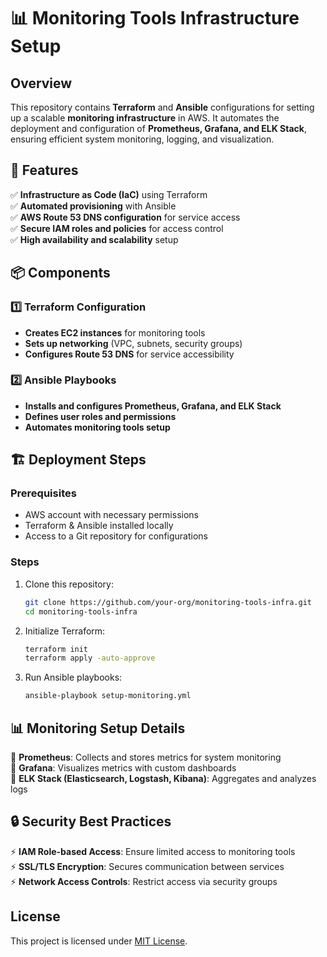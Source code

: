 
# 📊 Monitoring Tools Infrastructure Setup  

## Overview  

This repository contains **Terraform** and **Ansible** configurations for setting up a scalable **monitoring infrastructure** in AWS. It automates the deployment and configuration of **Prometheus, Grafana, and ELK Stack**, ensuring efficient system monitoring, logging, and visualization.  

## 🚀 Features  

✅ **Infrastructure as Code (IaC)** using Terraform  
✅ **Automated provisioning** with Ansible  
✅ **AWS Route 53 DNS configuration** for service access  
✅ **Secure IAM roles and policies** for access control  
✅ **High availability and scalability** setup  

## 📦 Components  

### 1️⃣ **Terraform Configuration**  
- **Creates EC2 instances** for monitoring tools  
- **Sets up networking** (VPC, subnets, security groups)  
- **Configures Route 53 DNS** for service accessibility  

### 2️⃣ **Ansible Playbooks**  
- **Installs and configures Prometheus, Grafana, and ELK Stack**  
- **Defines user roles and permissions**  
- **Automates monitoring tools setup**  

## 🏗️ Deployment Steps  

### Prerequisites  
- AWS account with necessary permissions  
- Terraform & Ansible installed locally  
- Access to a Git repository for configurations  

### Steps  
1. Clone this repository:  
   ```bash
   git clone https://github.com/your-org/monitoring-tools-infra.git
   cd monitoring-tools-infra
   ```  
2. Initialize Terraform:  
   ```bash
   terraform init  
   terraform apply -auto-approve  
   ```  
3. Run Ansible playbooks:  
   ```bash
   ansible-playbook setup-monitoring.yml  
   ```  

## 📊 Monitoring Setup Details  

🔹 **Prometheus**: Collects and stores metrics for system monitoring  
🔹 **Grafana**: Visualizes metrics with custom dashboards  
🔹 **ELK Stack (Elasticsearch, Logstash, Kibana)**: Aggregates and analyzes logs  

## 🔒 Security Best Practices  

⚡ **IAM Role-based Access**: Ensure limited access to monitoring tools  
⚡ **SSL/TLS Encryption**: Secures communication between services  
⚡ **Network Access Controls**: Restrict access via security groups  


## License
This project is licensed under [MIT License](LICENSE).

